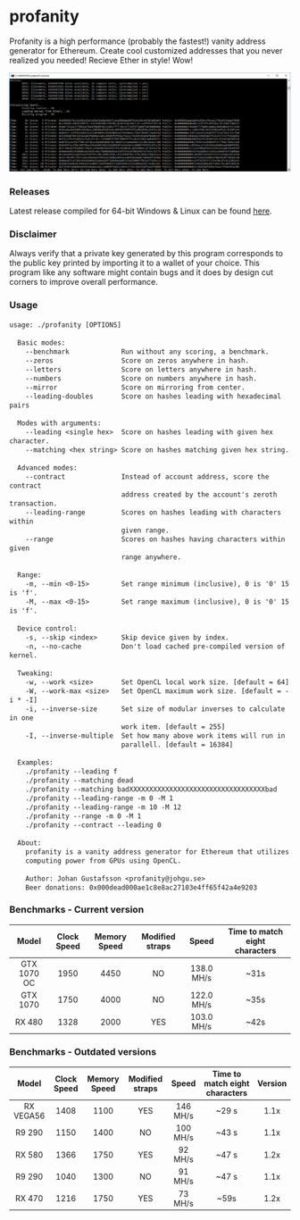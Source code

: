# profanity
Profanity is a high performance (probably the fastest!) vanity address generator for Ethereum. Create cool customized addresses that you never realized you needed! Recieve Ether in style! Wow!

![Screenshot](/img/screenshot.png?raw=true "Wow! That's a lot of zeros!")

### Releases
Latest release compiled for 64-bit Windows & Linux can be found [here](https://github.com/johguse/profanity/releases).

### Disclaimer
Always verify that a private key generated by this program corresponds to the public key printed by importing it to a wallet of your choice. This program like any software might contain bugs and it does by design cut corners to improve overall performance.

### Usage
```
usage: ./profanity [OPTIONS]

  Basic modes:
    --benchmark             Run without any scoring, a benchmark.
    --zeros                 Score on zeros anywhere in hash.
    --letters               Score on letters anywhere in hash.
    --numbers               Score on numbers anywhere in hash.
    --mirror                Score on mirroring from center.
    --leading-doubles       Score on hashes leading with hexadecimal pairs

  Modes with arguments:
    --leading <single hex>  Score on hashes leading with given hex character.
    --matching <hex string> Score on hashes matching given hex string.

  Advanced modes:
    --contract              Instead of account address, score the contract
                            address created by the account's zeroth transaction.
    --leading-range         Scores on hashes leading with characters within
                            given range.
    --range                 Scores on hashes having characters within given
                            range anywhere.

  Range:
    -m, --min <0-15>        Set range minimum (inclusive), 0 is '0' 15 is 'f'.
    -M, --max <0-15>        Set range maximum (inclusive), 0 is '0' 15 is 'f'.

  Device control:
    -s, --skip <index>      Skip device given by index.
    -n, --no-cache          Don't load cached pre-compiled version of kernel.

  Tweaking:
    -w, --work <size>       Set OpenCL local work size. [default = 64]
    -W, --work-max <size>   Set OpenCL maximum work size. [default = -i * -I]
    -i, --inverse-size      Set size of modular inverses to calculate in one
                            work item. [default = 255]
    -I, --inverse-multiple  Set how many above work items will run in
                            parallell. [default = 16384]

  Examples:
    ./profanity --leading f
    ./profanity --matching dead
    ./profanity --matching badXXXXXXXXXXXXXXXXXXXXXXXXXXXXXXXXXXbad
    ./profanity --leading-range -m 0 -M 1
    ./profanity --leading-range -m 10 -M 12
    ./profanity --range -m 0 -M 1
    ./profanity --contract --leading 0

  About:
    profanity is a vanity address generator for Ethereum that utilizes
    computing power from GPUs using OpenCL.

    Author: Johan Gustafsson <profanity@johgu.se>
    Beer donations: 0x000dead000ae1c8e8ac27103e4ff65f42a4e9203
```

### Benchmarks - Current version
|Model|Clock Speed|Memory Speed|Modified straps|Speed|Time to match eight characters
|:-:|:-:|:-:|:-:|:-:|:-:|
|GTX 1070 OC|1950|4450|NO|138.0 MH/s| ~31s
|GTX 1070|1750|4000|NO|122.0 MH/s| ~35s
|RX 480|1328|2000|YES|103.0 MH/s| ~42s

### Benchmarks - Outdated versions
|Model|Clock Speed|Memory Speed|Modified straps|Speed|Time to match eight characters|Version
|:-:|:-:|:-:|:-:|:-:|:-:|:-:|
|RX VEGA56|1408|1100|YES|146 MH/s| ~29 s | 1.1x
|R9 290|1150|1400|NO|100 MH/s| ~43 s | 1.1x
|RX 580|1366|1750|YES|92 MH/s| ~47 s| 1.2x
|R9 290|1040|1300|NO|91 MH/s| ~47 s | 1.1x
|RX 470|1216|1750|YES|73 MH/s| ~59s | 1.2x
